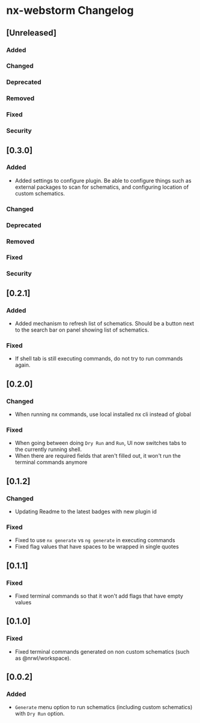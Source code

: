<!-- Keep a Changelog guide -> https://keepachangelog.com -->

# nx-webstorm Changelog

## [Unreleased]
### Added

### Changed

### Deprecated

### Removed

### Fixed

### Security
## [0.3.0]
### Added
- Added settings to configure plugin. Be able to configure things such as external packages to scan for schematics, and configuring location of custom schematics.

### Changed

### Deprecated

### Removed

### Fixed

### Security
## [0.2.1]
### Added
- Added mechanism to refresh list of schematics. Should be a button next to the search bar on panel showing list of schematics.

### Fixed
- If shell tab is still executing commands, do not try to run commands again. 

## [0.2.0]
### Changed
- When running nx commands, use local installed nx cli instead of global

### Fixed
- When going between doing `Dry Run` and `Run`, UI now switches tabs to the currently running shell.
- When there are required fields that aren't filled out, it won't run the terminal commands anymore

## [0.1.2]
### Changed
- Updating Readme to the latest badges with new plugin id

### Fixed
- Fixed to use `nx generate` vs `ng generate` in executing commands
- Fixed flag values that have spaces to be wrapped in single quotes

## [0.1.1]
### Fixed
- Fixed terminal commands so that it won't add flags that have empty values

## [0.1.0]
### Fixed
- Fixed terminal commands generated on non custom schematics (such as @nrwl/workspace).


## [0.0.2]
### Added
- `Generate` menu option to run schematics (including custom schematics) with `Dry Run` option.
